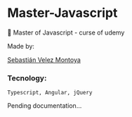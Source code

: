 # Master-Javascript


🚀 Master of Javascript - curse of udemy

Made by:

[Sebastián Velez Montoya](https://github.com/SebasttianVelez)


### Tecnology:

```
Typescript, Angular, jQuery
```


Pending documentation...
